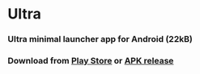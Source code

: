 # Ultra

### Ultra minimal launcher app for Android (22kB)

### Download from [Play Store](https://play.google.com/store/apps/details?id=app.olauncher.ultra) or [APK release](https://github.com/tanujnotes/Ultra/releases/)
